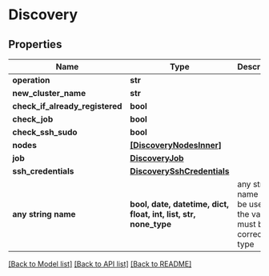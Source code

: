 # Discovery


## Properties
Name | Type | Description | Notes
------------ | ------------- | ------------- | -------------
**operation** | **str** |  | 
**new_cluster_name** | **str** |  | [optional] 
**check_if_already_registered** | **bool** |  | [optional] 
**check_job** | **bool** |  | [optional] 
**check_ssh_sudo** | **bool** |  | [optional] 
**nodes** | [**[DiscoveryNodesInner]**](DiscoveryNodesInner.md) |  | [optional] 
**job** | [**DiscoveryJob**](DiscoveryJob.md) |  | [optional] 
**ssh_credentials** | [**DiscoverySshCredentials**](DiscoverySshCredentials.md) |  | [optional] 
**any string name** | **bool, date, datetime, dict, float, int, list, str, none_type** | any string name can be used but the value must be the correct type | [optional]

[[Back to Model list]](../README.md#documentation-for-models) [[Back to API list]](../README.md#documentation-for-api-endpoints) [[Back to README]](../README.md)


